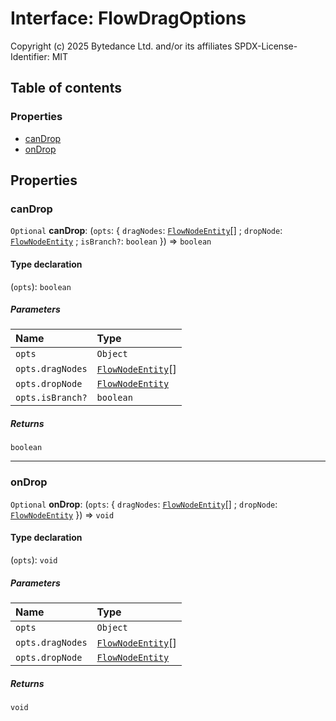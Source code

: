 # Interface: FlowDragOptions

Copyright (c) 2025 Bytedance Ltd. and/or its affiliates
SPDX-License-Identifier: MIT

## Table of contents

### Properties

* [canDrop](/auto-docs/editor/interfaces/FlowDragOptions.md#candrop)
* [onDrop](/auto-docs/editor/interfaces/FlowDragOptions.md#ondrop)

## Properties

### canDrop

`Optional` **canDrop**: (`opts`: { `dragNodes`: [`FlowNodeEntity`](/auto-docs/editor/classes/FlowNodeEntity-1.md)\[] ; `dropNode`: [`FlowNodeEntity`](/auto-docs/editor/classes/FlowNodeEntity-1.md) ; `isBranch?`: `boolean`  }) => `boolean`

#### Type declaration

(`opts`): `boolean`

##### Parameters

| Name | Type |
| :------ | :------ |
| `opts` | `Object` |
| `opts.dragNodes` | [`FlowNodeEntity`](/auto-docs/editor/classes/FlowNodeEntity-1.md)\[] |
| `opts.dropNode` | [`FlowNodeEntity`](/auto-docs/editor/classes/FlowNodeEntity-1.md) |
| `opts.isBranch?` | `boolean` |

##### Returns

`boolean`

***

### onDrop

`Optional` **onDrop**: (`opts`: { `dragNodes`: [`FlowNodeEntity`](/auto-docs/editor/classes/FlowNodeEntity-1.md)\[] ; `dropNode`: [`FlowNodeEntity`](/auto-docs/editor/classes/FlowNodeEntity-1.md)  }) => `void`

#### Type declaration

(`opts`): `void`

##### Parameters

| Name | Type |
| :------ | :------ |
| `opts` | `Object` |
| `opts.dragNodes` | [`FlowNodeEntity`](/auto-docs/editor/classes/FlowNodeEntity-1.md)\[] |
| `opts.dropNode` | [`FlowNodeEntity`](/auto-docs/editor/classes/FlowNodeEntity-1.md) |

##### Returns

`void`
